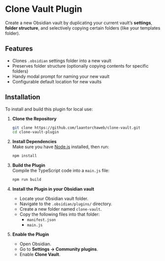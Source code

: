 # Clone Vault Plugin

Create a new Obsidian vault by duplicating your current vault’s **settings**, **folder structure**, and selectively copying certain folders (like your templates folder).

## Features
- Clones `.obsidian` settings folder into a new vault
- Preserves folder structure (optionally copying contents for specific folders)
- Handy modal prompt for naming your new vault
- Configurable default location for new vaults

## Installation

To install and build this plugin for local use:

1. **Clone the Repository**
   ```bash
   git clone https://github.com/laantorchaweb/clone-vault.git
   cd clone-vault-plugin
   ```

2. **Install Dependencies**  
   Make sure you have [Node.js](https://nodejs.org/) installed, then run:
   ```bash
   npm install
   ```

3. **Build the Plugin**  
   Compile the TypeScript code into a `main.js` file:
   ```bash
   npm run build
   ```

4. **Install the Plugin in your Obsidian vault**  
   - Locate your Obsidian vault folder.
   - Navigate to the `.obsidian/plugins/` directory.
   - Create a new folder named `clone-vault`.
   - Copy the following files into that folder:
     - `manifest.json`
     - `main.js`

5. **Enable the Plugin**  
   - Open Obsidian.
   - Go to **Settings → Community plugins**.
   - Enable **Clone Vault**.
